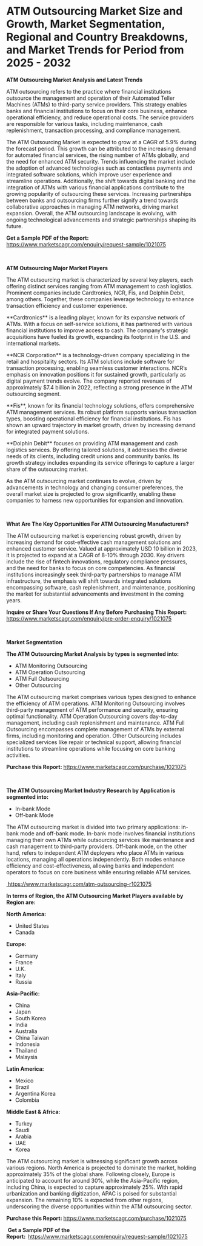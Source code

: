 <p><h1>ATM Outsourcing Market Size and Growth, Market Segmentation, Regional and Country Breakdowns, and Market Trends for Period from 2025 -  2032</h1></p><p><strong>ATM Outsourcing Market Analysis and Latest Trends</strong></p>
<p><p>ATM outsourcing refers to the practice where financial institutions outsource the management and operation of their Automated Teller Machines (ATMs) to third-party service providers. This strategy enables banks and financial institutions to focus on their core business, enhance operational efficiency, and reduce operational costs. The service providers are responsible for various tasks, including maintenance, cash replenishment, transaction processing, and compliance management.</p><p>The ATM Outsourcing Market is expected to grow at a CAGR of 5.9% during the forecast period. This growth can be attributed to the increasing demand for automated financial services, the rising number of ATMs globally, and the need for enhanced ATM security. Trends influencing the market include the adoption of advanced technologies such as contactless payments and integrated software solutions, which improve user experience and streamline operations. Additionally, the shift towards digital banking and the integration of ATMs with various financial applications contribute to the growing popularity of outsourcing these services. Increasing partnerships between banks and outsourcing firms further signify a trend towards collaborative approaches in managing ATM networks, driving market expansion. Overall, the ATM outsourcing landscape is evolving, with ongoing technological advancements and strategic partnerships shaping its future.</p></p>
<p><strong>Get a Sample PDF of the Report:&nbsp;</strong> <a href="https://www.marketscagr.com/enquiry/request-sample/1021075?utm_campaign=2304&utm_medium=2&utm_source=Github&utm_content=ia&utm_term=16042025&utm_id=atm-outsourcing">https://www.marketscagr.com/enquiry/request-sample/1021075</a></p>
<p>&nbsp;</p>
<p><strong>ATM Outsourcing Major Market Players</strong></p>
<p><p>The ATM outsourcing market is characterized by several key players, each offering distinct services ranging from ATM management to cash logistics. Prominent companies include Cardtronics, NCR, Fis, and Dolphin Debit, among others. Together, these companies leverage technology to enhance transaction efficiency and customer experience.</p><p>**Cardtronics** is a leading player, known for its expansive network of ATMs. With a focus on self-service solutions, it has partnered with various financial institutions to improve access to cash. The company's strategic acquisitions have fueled its growth, expanding its footprint in the U.S. and international markets.</p><p>**NCR Corporation** is a technology-driven company specializing in the retail and hospitality sectors. Its ATM solutions include software for transaction processing, enabling seamless customer interactions. NCR’s emphasis on innovation positions it for sustained growth, particularly as digital payment trends evolve. The company reported revenues of approximately $7.4 billion in 2022, reflecting a strong presence in the ATM outsourcing segment.</p><p>**Fis**, known for its financial technology solutions, offers comprehensive ATM management services. Its robust platform supports various transaction types, boosting operational efficiency for financial institutions. Fis has shown an upward trajectory in market growth, driven by increasing demand for integrated payment solutions.</p><p>**Dolphin Debit** focuses on providing ATM management and cash logistics services. By offering tailored solutions, it addresses the diverse needs of its clients, including credit unions and community banks. Its growth strategy includes expanding its service offerings to capture a larger share of the outsourcing market.</p><p>As the ATM outsourcing market continues to evolve, driven by advancements in technology and changing consumer preferences, the overall market size is projected to grow significantly, enabling these companies to harness new opportunities for expansion and innovation.</p></p>
<p>&nbsp;</p>
<p><strong>What Are The Key Opportunities For ATM Outsourcing Manufacturers?</strong></p>
<p><p>The ATM outsourcing market is experiencing robust growth, driven by increasing demand for cost-effective cash management solutions and enhanced customer service. Valued at approximately USD 10 billion in 2023, it is projected to expand at a CAGR of 8-10% through 2030. Key drivers include the rise of fintech innovations, regulatory compliance pressures, and the need for banks to focus on core competencies. As financial institutions increasingly seek third-party partnerships to manage ATM infrastructure, the emphasis will shift towards integrated solutions encompassing software, cash replenishment, and maintenance, positioning the market for substantial advancements and investment in the coming years.</p></p>
<p><strong>Inquire or Share Your Questions If Any Before Purchasing This Report:</strong> <a href="https://www.marketscagr.com/enquiry/pre-order-enquiry/1021075?utm_campaign=2304&utm_medium=2&utm_source=Github&utm_content=ia&utm_term=16042025&utm_id=atm-outsourcing">https://www.marketscagr.com/enquiry/pre-order-enquiry/1021075</a></p>
<p>&nbsp;</p>
<p><strong>Market Segmentation</strong></p>
<p><strong>The ATM Outsourcing Market Analysis by types is segmented into:</strong></p>
<p><ul><li>ATM Monitoring Outsourcing</li><li>ATM Operation Outsourcing</li><li>ATM Full Outsourcing</li><li>Other Outsourcing</li></ul></p>
<p><p>The ATM outsourcing market comprises various types designed to enhance the efficiency of ATM operations. ATM Monitoring Outsourcing involves third-party management of ATM performance and security, ensuring optimal functionality. ATM Operation Outsourcing covers day-to-day management, including cash replenishment and maintenance. ATM Full Outsourcing encompasses complete management of ATMs by external firms, including monitoring and operation. Other Outsourcing includes specialized services like repair or technical support, allowing financial institutions to streamline operations while focusing on core banking activities.</p></p>
<p><strong>Purchase this Report:&nbsp;</strong><a href="https://www.marketscagr.com/purchase/1021075?utm_campaign=2304&utm_medium=2&utm_source=Github&utm_content=ia&utm_term=16042025&utm_id=atm-outsourcing">https://www.marketscagr.com/purchase/1021075</a></p>
<p>&nbsp;</p>
<p><strong>The ATM Outsourcing Market Industry Research by Application is segmented into:</strong></p>
<p><ul><li>In-bank Mode</li><li>Off-bank Mode</li></ul></p>
<p><p>The ATM outsourcing market is divided into two primary applications: in-bank mode and off-bank mode. In-bank mode involves financial institutions managing their own ATMs while outsourcing services like maintenance and cash management to third-party providers. Off-bank mode, on the other hand, refers to independent ATM deployers who place ATMs in various locations, managing all operations independently. Both modes enhance efficiency and cost-effectiveness, allowing banks and independent operators to focus on core business while ensuring reliable ATM services.</p></p>
<p><a href="https://www.marketscagr.com/atm-outsourcing-r1021075?utm_campaign=2304&utm_medium=2&utm_source=Github&utm_content=ia&utm_term=16042025&utm_id=atm-outsourcing">&nbsp;https://www.marketscagr.com/atm-outsourcing-r1021075</a></p>
<p><strong>In terms of Region, the ATM Outsourcing Market Players available by Region are:</strong></p>
<p>
    <p> <strong> North America: </strong>
        <ul>
            <li>United States</li>
            <li>Canada</li>
        </ul>
        </p> 
    <p> <strong> Europe: </strong>
        <ul>
            <li>Germany</li>
            <li>France</li>
            <li>U.K.</li>
            <li>Italy</li>
            <li>Russia</li>
        </ul>
        </p> 
    <p> <strong> Asia-Pacific: </strong>
        <ul>
            <li>China</li>
            <li>Japan</li>
            <li>South Korea</li>
            <li>India</li>
            <li>Australia</li>
            <li>China Taiwan</li>
            <li>Indonesia</li>
            <li>Thailand</li>
            <li>Malaysia</li>
        </ul>
        </p> 
    <p> <strong> Latin America: </strong>
        <ul>
            <li>Mexico</li>
            <li>Brazil</li>
            <li>Argentina Korea</li>
            <li>Colombia</li>
        </ul>
        </p> 
    <p> <strong> Middle East & Africa: </strong>
        <ul>
            <li>Turkey</li>
            <li>Saudi</li>
            <li>Arabia</li>
            <li>UAE</li>
            <li>Korea</li>
        </ul>
    </p>
    </p>
<p><p>The ATM outsourcing market is witnessing significant growth across various regions. North America is projected to dominate the market, holding approximately 35% of the global share. Following closely, Europe is anticipated to account for around 30%, while the Asia-Pacific region, including China, is expected to capture approximately 25%. With rapid urbanization and banking digitization, APAC is poised for substantial expansion. The remaining 10% is expected from other regions, underscoring the diverse opportunities within the ATM outsourcing sector.</p></p>
<p><strong>Purchase this Report: </strong><a href="https://www.marketscagr.com/purchase/1021075?utm_campaign=2304&utm_medium=2&utm_source=Github&utm_content=ia&utm_term=16042025&utm_id=atm-outsourcing">https://www.marketscagr.com/purchase/1021075</a></p>
<p>&nbsp;<strong>Get a Sample PDF of the Report:&nbsp;&nbsp;</strong><a href="https://www.marketscagr.com/enquiry/request-sample/1021075?utm_campaign=2304&utm_medium=2&utm_source=Github&utm_content=ia&utm_term=16042025&utm_id=atm-outsourcing">https://www.marketscagr.com/enquiry/request-sample/1021075</a></p>
<p><strong></strong></p>
<p><p></p><p></p><p></p></p>